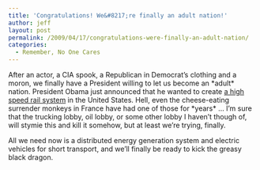 ```yaml
---
title: 'Congratulations! We&#8217;re finally an adult nation!'
author: jeff
layout: post
permalink: /2009/04/17/congratulations-were-finally-an-adult-nation/
categories:
  - Remember, No One Cares
---
```


After an actor, a CIA spook, a Republican in Democrat’s clothing and a moron, we finally have a President willing to let us become an \*adult\* nation. President Obama just announced that he wanted to create [a high speed rail system][1] in the United States. Hell, even the cheese-eating surrender monkeys in France have had one of those for \*years\* … I’m sure that the trucking lobby, oil lobby, or some other lobby I haven’t though of, will stymie this and kill it somehow, but at least we’re trying, finally.

 [1]: http://news.bbc.co.uk/2/hi/americas/8003077.stm

All we need now is a distributed energy generation system and electric vehicles for short transport, and we’ll finally be ready to kick the greasy black dragon.
